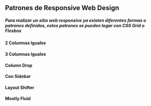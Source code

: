 ##  Patrones de Responsive Web Design

#####  Para realizar un sitio web responsive ya existen diferentes formas o patrones definidos, estos patrones se pueden logar con CSS Grid o Flexbox

#### 2 Columnas Iguales
#### 3 Columnas Iguales
#### Column Drop
#### Con Sidebar
#### Layout Shifter
#### Mostly Fluid
